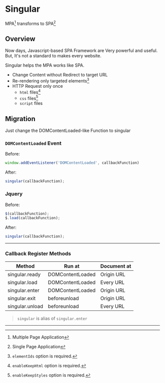# Singular

MPA[^mpa] transforms to SPA[^spa]

## Overview

Now days, Javascript-based SPA Framework are Very powerful and useful. But, It's not a standard to makes every
website.

Singular helps the MPA works like SPA.

* Change Content without Redirect to target URL
* Re-rendering only targeted elements[^optimize-rendering]
* HTTP Request only once
  * `html` files[^optimize-html] 
  * `css` files[^optimize-css]
  * `script` files

## Migration

Just change the DOMContentLoaded-like Function to singular

### `DOMContentLoaded` Event

Before:

```js
window.addEventListener('DOMContentLoaded', callbackFunction)
```

After:

```js
singular(callbackFunction);
```

### Jquery

Before:

```js
$(callbackFunction);
$.load(callbackFunction);
```

After:

```js
singular(callbackFunction);
```

---

### Callback Register Methods

| Method          | Run at           | Document at |
|-----------------|------------------|-------------|
| singular.ready  | DOMContentLoaded | Origin URL  |
| singular.load   | DOMContentLoaded | Every URL   |
| singular.enter  | DOMContentLoaded | Origin URL  |
| singular.exit   | beforeunload     | Origin URL  |
| singular.unload | beforeunload     | Every URL   |

> `singular` is alias of `singular.enter`

---

[^mpa]: Multiple Page Application

[^spa]: Single Page Application

[^optimize-rendering]: `elementIds` option is required.

[^optimize-html]: `enableKeepHtml` option is required.

[^optimize-css]: `enableKeepStyles` option is required.
